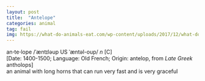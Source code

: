 ```yaml
---
layout: post
title:  "Antelope"
categories: animal
tag: fail
img: https://what-do-animals-eat.com/wp-content/uploads/2017/12/what-do-antilopes-eat.jpg
---
```

<DIV style="MARGIN: 0px 0px 5px">an<B>·</B>te<B>·</B>lope /ˈæntɪləup US ˈæntəl-oup/ <I>n</I> [C] <BR>[Date: 1400-1500; Language: Old French; Origin: antelop, from <I>Late Greek</I> antholops]<BR>an animal with long horns that can run very fast and is very graceful</DIV>
